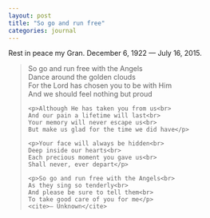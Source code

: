 ```yaml
---
layout: post
title: "So go and run free"
categories: journal
---
```


Rest in peace my Gran. December 6, 1922 — July 16, 2015.

<blockquote>
    <p>So go and run free with the Angels<br>
    Dance around the golden clouds<br>
    For the Lord has chosen you to be with Him<br>
    And we should feel nothing but proud</p>
    
    <p>Although He has taken you from us<br>
    And our pain a lifetime will last<br>
    Your memory will never escape us<br>
    But make us glad for the time we did have</p>
    
    <p>Your face will always be hidden<br>
    Deep inside our hearts<br>
    Each precious moment you gave us<br>
    Shall never, ever depart</p>
    
    <p>So go and run free with the Angels<br>
    As they sing so tenderly<br>
    And please be sure to tell them<br>
    To take good care of you for me</p>
    <cite>— Unknown</cite>
</blockquote>

